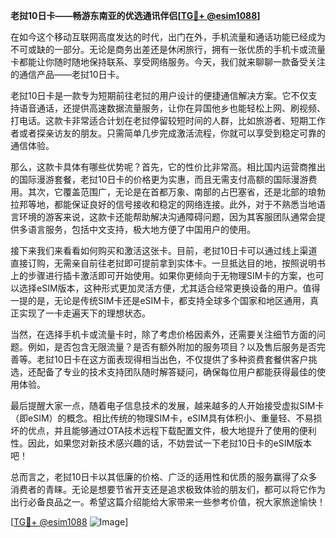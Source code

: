 **老挝10日卡——畅游东南亚的优选通讯伴侣[[TG💪+ @esim1088](https://t.me/s/esim1088)]**

在如今这个移动互联网高度发达的时代，出门在外，手机流量和通话功能已经成为不可或缺的一部分。无论是商务出差还是休闲旅行，拥有一张优质的手机卡或流量卡都能让你随时随地保持联系、享受网络服务。今天，我们就来聊聊一款备受关注的通信产品——老挝10日卡。

老挝10日卡是一款专为短期前往老挝的用户设计的便捷通信解决方案。它不仅支持语音通话，还提供高速数据流量服务，让你在异国他乡也能轻松上网、刷视频、打电话。这款卡非常适合计划在老挝停留较短时间的人群，比如旅游者、短期工作者或者探亲访友的朋友。只需简单几步完成激活流程，你就可以享受到稳定可靠的通信体验。

那么，这款卡具体有哪些优势呢？首先，它的性价比非常高。相比国内运营商推出的国际漫游套餐，老挝10日卡的价格更为实惠，而且无需支付高额的国际漫游费用。其次，它覆盖范围广，无论是在首都万象、南部的占巴塞省，还是北部的琅勃拉邦等地，都能保证良好的信号接收和稳定的网络连接。此外，对于不熟悉当地语言环境的游客来说，这款卡还能帮助解决沟通障碍问题，因为其客服团队通常会提供多语言服务，包括中文支持，极大地方便了中国用户的使用。

接下来我们来看看如何购买和激活这张卡。目前，老挝10日卡可以通过线上渠道直接订购，无需亲自前往老挝即可提前拿到实体卡。一旦抵达目的地，按照说明书上的步骤进行插卡激活即可开始使用。如果你更倾向于无物理SIM卡的方案，也可以选择eSIM版本，这种形式更加灵活方便，尤其适合经常更换设备的用户。值得一提的是，无论是传统SIM卡还是eSIM卡，都支持全球多个国家和地区通用，真正实现了一卡走遍天下的理想状态。

当然，在选择手机卡或流量卡时，除了考虑价格因素外，还需要关注细节方面的问题。例如，是否包含无限流量？是否有额外附加的服务项目？以及售后服务是否完善等。老挝10日卡在这方面表现得相当出色，不仅提供了多种资费套餐供客户挑选，还配备了专业的技术支持团队随时解答疑问，确保每位用户都能获得最佳的使用体验。

最后提醒大家一点，随着电子信息技术的发展，越来越多的人开始接受虚拟SIM卡（即eSIM）的概念。相比传统的物理SIM卡，eSIM具有体积小、重量轻、不易损坏的优点，并且能够通过OTA技术远程下载配置文件，极大地提升了使用的便利性。因此，如果您对新技术感兴趣的话，不妨尝试一下老挝10日卡的eSIM版本吧！

总而言之，老挝10日卡以其低廉的价格、广泛的适用性和优质的服务赢得了众多消费者的青睐。无论是想要节省开支还是追求极致体验的朋友们，都可以将它作为出行必备良品之一。希望这篇介绍能给大家带来一些参考价值，祝大家旅途愉快！ 

[[TG💪+ @esim1088](https://t.me/s/esim1088) ![Image](https://i.postimg.cc/4NQfJmqS/Snipaste-2025-05-13-00-14-12.png)]